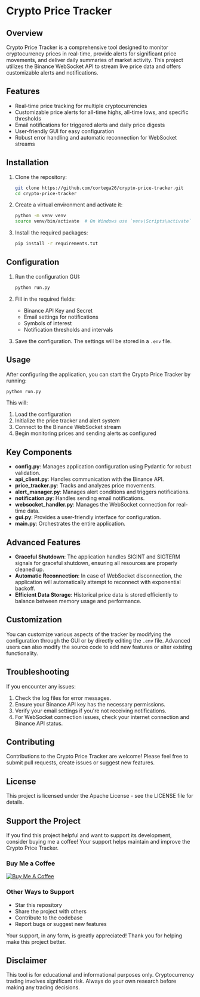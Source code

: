 # Crypto Price Tracker

## Overview

Crypto Price Tracker is a comprehensive tool designed to monitor cryptocurrency prices in real-time, provide alerts for significant price movements, and deliver daily summaries of market activity. This project utilizes the Binance WebSocket API to stream live price data and offers customizable alerts and notifications.

## Features

- Real-time price tracking for multiple cryptocurrencies
- Customizable price alerts for all-time highs, all-time lows, and specific thresholds
- Email notifications for triggered alerts and daily price digests
- User-friendly GUI for easy configuration
- Robust error handling and automatic reconnection for WebSocket streams

## Installation

1. Clone the repository:

   ```sh
   git clone https://github.com/cortega26/crypto-price-tracker.git
   cd crypto-price-tracker
   ```

2. Create a virtual environment and activate it:

   ```sh
   python -m venv venv
   source venv/bin/activate  # On Windows use `venv\Scripts\activate`
   ```

3. Install the required packages:

   ```sh
   pip install -r requirements.txt
   ```

## Configuration

1. Run the configuration GUI:

   ```sh
   python run.py
   ```

2. Fill in the required fields:
   - Binance API Key and Secret
   - Email settings for notifications
   - Symbols of interest
   - Notification thresholds and intervals

3. Save the configuration. The settings will be stored in a `.env` file.

## Usage

After configuring the application, you can start the Crypto Price Tracker by running:

```sh
python run.py
```

This will:

1. Load the configuration
2. Initialize the price tracker and alert system
3. Connect to the Binance WebSocket stream
4. Begin monitoring prices and sending alerts as configured

## Key Components

- **config.py**: Manages application configuration using Pydantic for robust validation.
- **api_client.py**: Handles communication with the Binance API.
- **price_tracker.py**: Tracks and analyzes price movements.
- **alert_manager.py**: Manages alert conditions and triggers notifications.
- **notification.py**: Handles sending email notifications.
- **websocket_handler.py**: Manages the WebSocket connection for real-time data.
- **gui.py**: Provides a user-friendly interface for configuration.
- **main.py**: Orchestrates the entire application.

## Advanced Features

- **Graceful Shutdown**: The application handles SIGINT and SIGTERM signals for graceful shutdown, ensuring all resources are properly cleaned up.
- **Automatic Reconnection**: In case of WebSocket disconnection, the application will automatically attempt to reconnect with exponential backoff.
- **Efficient Data Storage**: Historical price data is stored efficiently to balance between memory usage and performance.

## Customization

You can customize various aspects of the tracker by modifying the configuration through the GUI or by directly editing the `.env` file. Advanced users can also modify the source code to add new features or alter existing functionality.

## Troubleshooting

If you encounter any issues:

1. Check the log files for error messages.
2. Ensure your Binance API key has the necessary permissions.
3. Verify your email settings if you're not receiving notifications.
4. For WebSocket connection issues, check your internet connection and Binance API status.

## Contributing

Contributions to the Crypto Price Tracker are welcome! Please feel free to submit pull requests, create issues or suggest new features.

## License

This project is licensed under the Apache License - see the LICENSE file for details.

## Support the Project

If you find this project helpful and want to support its development, consider buying me a coffee! Your support helps maintain and improve the Crypto Price Tracker.

### Buy Me a Coffee

[![Buy Me A Coffee](https://cdn.buymeacoffee.com/buttons/v2/default-yellow.png)](https://www.buymeacoffee.com/cortega26)

### Other Ways to Support

- Star this repository
- Share the project with others
- Contribute to the codebase
- Report bugs or suggest new features

Your support, in any form, is greatly appreciated! Thank you for helping make this project better.

## Disclaimer

This tool is for educational and informational purposes only. Cryptocurrency trading involves significant risk. Always do your own research before making any trading decisions.